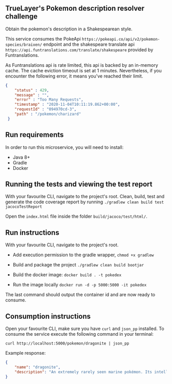 ## TrueLayer's Pokemon description resolver challenge

Obtain the pokemon's description in a Shakespearean style.

This service consumes the PokeApi `https://pokeapi.co/api/v2/pokemon-species/braixen/` 
endpoint and the shakespeare translate api `https://api.funtranslations.com/translate/shakespeare`
provided by Funtranslations. 

As Funtranslations api is rate limited, this api is backed by an in-memory 
cache. The cache eviction timeout is set at 1 minutes.
Nevertheless, if you encounter the following error, it means you've reached their limit.

```json 
{
    "status" : 429,
    "message" : "",
    "error" : "Too Many Requests",
    "timestamp" : "2020-11-04T10:11:19.862+00:00",
    "requestId" : "094970cd-3",
    "path" : "/pokemon/charizard"
 }
```

## Run requirements
In order to run this microservice, you will need to install:
- Java 8+
- Gradle
- Docker

## Running the tests and viewing the test report
With your favourite CLI, navigate to the project's root.
Clean, build, test and generate the code coverage report by running 
`./gradlew clean build test jacocoTestReport`

Open the `index.html` file inside the folder `build/jacoco/test/html/`.


## Run instructions
With your favourite CLI, navigate to the project's root.

- Add execution permission to the gradle wrapper, `chmod +x gradlew`

- Build and package the project `./gradlew clean build bootjar`

- Build the docker image: `docker build . -t pokedex`

- Run the image locally `docker run -d -p 5000:5000 -it pokedex`

The last command should output the container id and are now ready to consume.

## Consumption instructions
Open your favourite CLI, make sure you have `curl` and `json_pp` installed.
To consume the service execute the following command in your terminal:

`curl http://localhost:5000/pokemon/dragonite | json_pp`

Example response:

```json
{
    "name": "dragonite",
    "description": "An extremely rarely seen marine pokémon. Its intelligence is did doth sayeth to match yond of humans."
}
```

